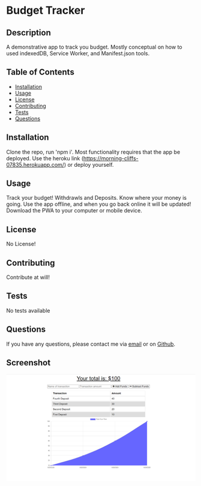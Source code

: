 # Budget Tracker   
## Description

A demonstrative app to track you budget. Mostly conceptual on how to used indexedDB, Service Worker, and Manifest.json tools.

## Table of Contents

* [Installation](#installation)
* [Usage](#usage)
* [License](#license)
* [Contributing](#contributing)
* [Tests](#tests)
* [Questions](#questions)

## Installation

Clone the repo, run 'npm i'. Most functionality requires that the app be deployed. Use the heroku link (https://morning-cliffs-07835.herokuapp.com/) or deploy yourself.

## Usage

Track your budget! Withdrawls and Deposits. Know where your money is going. Use the app offline, and when you go back online it will be updated! Download the PWA to your computer or mobile device.

## License

No License!

## Contributing

Contribute at will!

## Tests

No tests available

## Questions

If you have any questions, please contact me via [email](vinnycar0923@gmail.com) or on [Github](http://github.com/vcaruso0923).

## Screenshot
![Budget Tracker](./demo.PNG)
